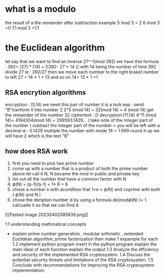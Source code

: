 # what is a modulo 
the result of a the remainder after subtraction 
example 
5 mod 3 = 2 
6 mod 3 =0 
7.1 mod 3 =1.1 
# the Euclidean algorithm 
let say that we want to find an inverse 27^-1(mod 392)
we have this formula : 
	392= [27] * (14) + [(392- 27 * 14 )]
	with 14 being the number of time 392 divide 27 ie : 392/27 
	then we move each number to the right braket number to left
	27 = 14 * 1 + 13 
	and so on 
	14= 13 * 1 +1
## RSA encrytion algorithms 
encryption : (5,14) 
we need this pair of number it is a lock 
exp : send "B"tranform it into number 2 
2^5 (mod 14) = 32(mod 14)
					= 4 (mod 14) get the remainder of the number 32
ciphertext : D 
decryption:(11,14)
4^11 (mod 14)= 4194304(mod 14)
					= 299593.1429... ( take note of the integer part of the number )
					subtract the integer part of the number 
					= you will be left with a decimal ie : 0.1429 
					multiple the number with mode 14 
					= 1.999
					round it up we will have 2 which is the text "B"
## how does RSA work 
1. first you need to pick two prime number 
2. come up with a number that is a product of both the prime    number above let call it N, N became the mod in public and private key 
3. list out all the number  that have a common factor with N 
4. $\phi$(N) = (p-1)(q-1) = 1* 6  = 6 
5. chose a number e with acondition that 1<e < $\phi$(N) and coprime with both ( $\phi$(N)  and N )
6. chose the deription number d  by using a formula de(mod$\phi$(N)  )= 1 calcualte it so that we can find d 


![[Pasted image 20230402085839.png]]

1.1 understanding mathmatical concepts 
- explain prime number generation , modular arthmetic  , extended Euclidean algorithm, prime factorization then make 1 expample for each 
1.2 implement python program 
insert in the python program 
explain the main ideal of each function 
explain the output
1.3 Analyze the efficiency and security of the implemented RSA cryptosystem.
1.4 Discuss the potential security threats and limitations of the RSA cryptosystem.
1.5 Conclude with recommendations for improving the RSA cryptosystem implementation.
